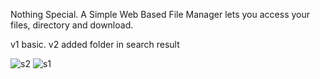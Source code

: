 Nothing Special. A Simple Web Based File Manager lets you access your files, directory and download.

v1 basic.
v2 added folder in search result



![s2](https://github.com/user-attachments/assets/4a6ecb80-354d-4cb0-8a07-cef330d00553)
![s1](https://github.com/user-attachments/assets/4c2459b9-3acc-4f0b-9cc7-85b30cff702d)
